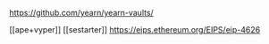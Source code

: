 https://github.com/yearn/yearn-vaults/

[[ape+vyper]]
[[sestarter]]
https://eips.ethereum.org/EIPS/eip-4626